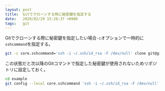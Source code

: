 ```yaml
---
layout: post
title:  Gitでクローンする時に秘密鍵を指定する
date:   2020/02/29 15:26:37 +0900
tags:   git
---
```


Gitでクローンする際に秘密鍵を指定したい場合`-c`オプションで一時的に`sshcommand`を指定する。

```sh
git -c core.sshcommand='ssh -i ~/.ssh/id_rsa -F /dev/null' clone git@github.com:example/example.git
```

この状態だと次以降のGitコマンドで指定した秘密鍵が使用されないためリポジトリに設定しておく。

```sh
cd example
git config --local core.sshcommand 'ssh -i ~/.ssh/id_rsa -F /dev/null'
```
